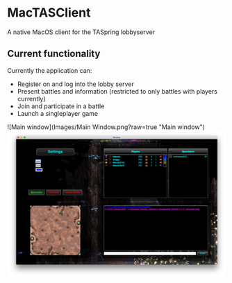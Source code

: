# MacTASClient
A native MacOS client for the TASpring lobbyserver

## Current functionality
Currently the application can: 
- Register on and log into the lobby server
- Present battles and information (restricted to only battles with players currently)
- Join and participate in a battle
- Launch a singleplayer game

![Main window](Images/Main Window.png?raw=true "Main window")
![Battleroom](Images/Battleroom.png?raw=true "Battleroom")


